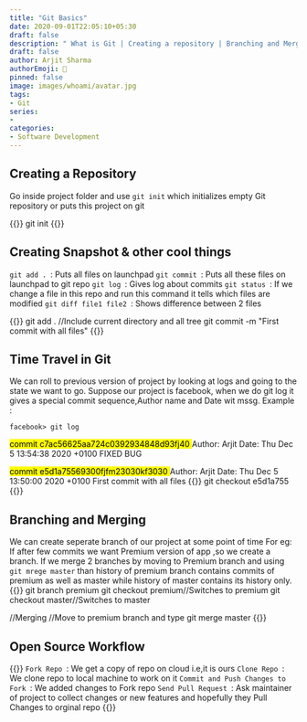 ```yaml
---
title: "Git Basics"
date: 2020-09-01T22:05:10+05:30
draft: false
description: " What is Git | Creating a repository | Branching and Merging | Open Source Workflow "
draft: false
author: Arjit Sharma
authorEmoji: 🤖
pinned: false
image: images/whoami/avatar.jpg
tags:
- Git
series:
- 
categories:
- Software Development
---
```


## Creating a Repository
Go inside project folder and use `git init` which initializes empty Git repository or puts this project on git

{{<highlight bash>}}
	git init
{{</highlight>}}


## Creating Snapshot & other cool things
`git add . `: Puts all files on launchpad
`git commit `: Puts all these files on launchpad to git repo
`git log `: Gives log about commits
`git status `: If we change a file in this repo and run this command it tells which files are modified
`git diff file1 file2 `: Shows difference between 2 files

{{<highlight bash>}}
git add . //Include current directory and all tree
git commit -m "First commit with all files"
{{</highlight>}}


## Time Travel in Git
We can roll to previous version of project by looking at logs and going to the state we want to go.
Suppose our project is facebook, when we do git log it gives a special commit sequence,Author name and Date wit mssg. Example :

`facebook> git log`

<mark> commit c7ac56625aa724c0392934848d93fj40 </mark>
Author: Arjit
Date: Thu Dec 5 13:54:38 2020 +0100
  FIXED BUG

<mark> commit e5d1a75569300fjfm23030kf3030 </mark>
Author: Arjit
Date: Thu Dec 5 13:50:00 2020 +0100
  First commit with all files
{{<highlight bash>}}
 git checkout e5d1a755
{{</highlight>}}


## Branching and Merging
We can create seperate branch of our project at some point of time For eg: If after few commits we want Premium version of app ,so we create a branch.
If we merge 2 branches by moving to Premium branch and using `git mrege master` than history of premium branch contains commits of premium as well as master while history of master contains its history only.
{{<highlight bash>}}
git branch premium
git checkout premium//Switches to premium
git checkout master//Switches to master


//Merging
//Move to premium branch and type
git merge master
{{</highlight>}}


## Open Source Workflow
{{<highlight bash>}}
`Fork Repo `: We get a copy of repo on cloud i.e,it is ours
`Clone Repo `: We clone repo to local machine to work on it
`Commit and Push Changes to Fork `: We added changes to Fork repo
`Send Pull Request `: Ask maintainer of project to collect changes or new features and hopefully they Pull Changes to orginal repo
{{</highlight>}}
